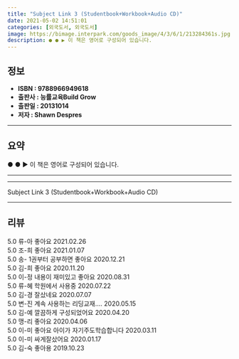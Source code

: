 ```yaml
---
title: "Subject Link 3 (Studentbook+Workbook+Audio CD)"
date: 2021-05-02 14:51:01
categories: [외국도서, 외국도서]
image: https://bimage.interpark.com/goods_image/4/3/6/1/213284361s.jpg
description: ● ● ▶ 이 책은 영어로 구성되어 있습니다.
---
```


## **정보**

- **ISBN : 9788966949618**
- **출판사 : 능률교육Build Grow**
- **출판일 : 20131014**
- **저자 : Shawn Despres**

------



## **요약**

●  ●  ▶ 이 책은 영어로 구성되어 있습니다.

------



------


Subject Link 3 (Studentbook+Workbook+Audio CD) 

------


## **리뷰** 

5.0 류-아 좋아요 2021.02.26 <br/>5.0 조-희 좋아요 2021.01.07 <br/>5.0 송- 1권부터 공부하면 좋아요 2020.12.21 <br/>5.0 김-희 좋아요 2020.11.20 <br/>5.0 이-정 내용이 재미있고 좋아요 2020.08.31 <br/>5.0 류-혜 학원에서 사용중 2020.07.22 <br/>5.0 김-경 잘샀네요 2020.07.07 <br/>5.0 변-진 계속 사용하는 리딩교재.... 2020.05.15 <br/>5.0 김-예 깔끔하게 구성되었어요 2020.04.20 <br/>5.0 맹-리 좋아요 2020.04.06 <br/>5.0 이-미 좋아요 아이가 자기주도학습합니다 2020.03.11 <br/>5.0 이-미 싸게잘샀어요 2020.01.17 <br/>5.0 김-숙 좋아용  2019.10.23 <br/>
